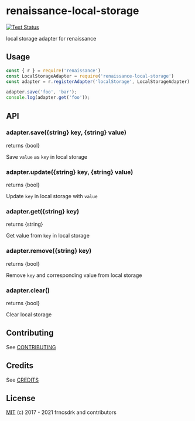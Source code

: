 # renaissance-local-storage

[![Test Status](https://github.com/frncsdrk/renaissance-local-storage/workflows/test/badge.svg?branch)](https://github.com/frncsdrk/renaissance-local-storage/actions)

local storage adapter for renaissance

## Usage

```js
const { r } = require('renaissance')
const LocalStorageAdapter = require('renaissance-local-storage')
const adapter = r.registerAdapter('localStorage', LocalStorageAdapter)

adapter.save('foo', 'bar');
console.log(adapter.get('foo'));
```

## API

### adapter.save({string} key, {string} value)

returns {bool}

Save `value` as `key` in local storage

### adapter.update({string} key, {string} value)

returns {bool}

Update `key` in local storage with `value`

### adapter.get({string} key)

returns {string}

Get value from `key` in local storage

### adapter.remove({string} key)

returns {bool}

Remove `key` and corresponding value from local storage

### adapter.clear()

returns {bool}

Clear local storage

## Contributing

See [CONTRIBUTING](https://github.com/frncsdrk/renaissance-local-storage/blob/master/CONTRIBUTING.md)

## Credits

See [CREDITS](https://github.com/frncsdrk/renaissance-local-storage/blob/master/CREDITS)

## License

[MIT](https://github.com/frncsdrk/renaissance-local-storage/blob/master/LICENSE) (c) 2017 - 2021 frncsdrk and contributors
